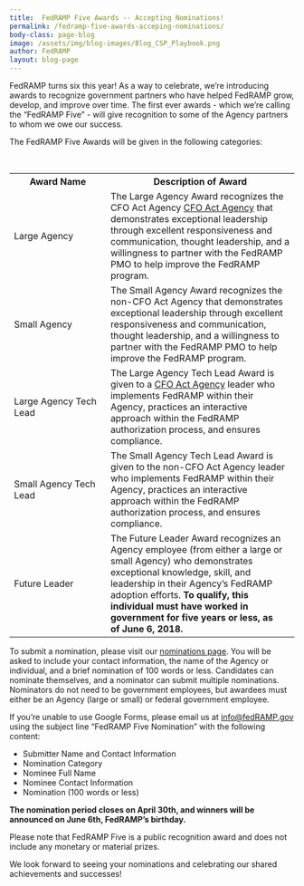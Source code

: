 ```yaml
---
title:  FedRAMP Five Awards -- Accepting Nominations!
permalink: /fedramp-five-awards-acceping-nominations/
body-class: page-blog
image: /assets/img/blog-images/Blog_CSP_Playbook.png
author: FedRAMP
layout: blog-page
---
```

FedRAMP turns six this year! As a way to celebrate, we’re introducing awards to recognize government partners who have helped FedRAMP grow, develop, and improve over time. The first ever awards - which we’re calling the “FedRAMP Five” - will give recognition to some of the Agency partners to whom we owe our success.

The FedRAMP Five Awards will be given in the following categories:
<table width="95%" valign="top">
  <tr>
    <th>&nbsp;&nbsp;&nbsp;&nbsp;&nbsp;&nbsp;Award&nbsp;Name&nbsp;&nbsp;&nbsp;&nbsp;&nbsp;&nbsp;</th>
    <th>Description of Award</th>
  </tr>
  <tr>
    <td>Large Agency</td>
    <td>The Large Agency Award recognizes the CFO Act Agency <a href="https://cfo.gov/about/">CFO Act Agency</a> that demonstrates exceptional leadership through excellent responsiveness and communication, thought leadership, and a willingness to partner with the FedRAMP PMO to help improve the FedRAMP program.</td>
  </tr>
  <tr>
    <td>Small Agency</td>
    <td>The Small Agency Award recognizes the non-CFO Act Agency that demonstrates exceptional leadership through excellent responsiveness and communication, thought leadership, and a willingness to partner with the FedRAMP PMO to help improve the FedRAMP program.</td>
  </tr>
  <tr>
    <td>Large Agency Tech Lead</td>
    <td>The Large Agency Tech Lead Award is given to a <a href="https://cfo.gov/about/">CFO Act Agency</a> leader who implements FedRAMP within their Agency, practices an interactive approach within the FedRAMP authorization process, and ensures compliance.</td>
  </tr>
<tr>
    <td>Small Agency Tech Lead</td>
    <td>The Small Agency Tech Lead Award is given to the non-CFO Act Agency leader who implements FedRAMP within their Agency, practices an interactive approach within the FedRAMP authorization process, and ensures compliance.</td>
  </tr>
<tr>
    <td>Future Leader</td>
    <td>The Future Leader Award recognizes an Agency employee (from either a large or small Agency) who demonstrates exceptional knowledge, skill, and leadership in their Agency’s FedRAMP adoption efforts. <strong>To qualify, this individual must have worked in government for five years or less, as of June 6, 2018.</strong></td>
  </tr>
</table>

To submit a nomination, please visit our <a href="https://docs.google.com/forms/d/e/1FAIpQLSe6w3G1YFCZfrUgPnxgfinoNsP7x7mnqexYw7xq9DPQ5mpHhg/viewform">nominations page</a>. You will be asked to include your contact information, the name of the Agency or individual, and a brief nomination of 100 words or less. Candidates can nominate themselves, and a nominator can submit multiple nominations. Nominators do not need to be government employees, but awardees must either be an Agency (large or small) or federal government employee.

If you’re unable to use Google Forms, please email us at info@fedRAMP.gov using the subject line “FedRAMP Five Nomination” with the following content: 
* Submitter Name and Contact Information
* Nomination Category
* Nominee Full Name
* Nominee Contact Information
* Nomination (100 words or less)

**The nomination period closes on April 30th, and winners will be announced on June 6th, FedRAMP’s birthday.**

Please note that FedRAMP Five is a public recognition award and does not include any monetary or material prizes.

We look forward to seeing your nominations and celebrating our shared achievements and successes!
